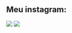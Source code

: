 <h2>Meu instagram:</h2>
<a href="https://instagram.com/vitorkkmkj" target="_blank"><img src="https://img.shields.io/badge/-Instagram-%23E4405F?style=for-the-badge&logo=instagram&logoColor=white" target="_blank"></a>
<a href="https://www.notion.so/invite/446b21acba570769ce3c62fc8cf635848006b7ec" target="_blank"> <img src="https://img.shields.io/badge/-Notion-%237d8892? style=for-the-badge&logo=instagram&logoColor=white" target="_blank"></a>
